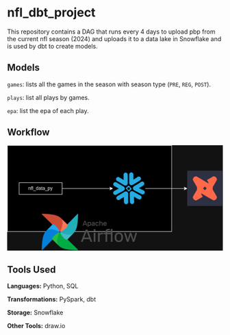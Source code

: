 # nfl_dbt_project
This repository contains a DAG that runs every 4 days to upload pbp from the current nfl season (2024) and uploads it to a data lake in Snowflake and is used by dbt to create models.
## Models
`games`: lists all the games in the season with season type (`PRE`, `REG`, `POST`).

`plays`: list all plays by games.

`epa`: list the epa of each play.

## Workflow

![diagram.png](https://github.com/NisoomV/nfl_dbt_project/blob/91705de1692ca647f6237d0651c57e2060cb5c17/diagram.png)

## Tools Used
**Languages:**  Python, SQL

**Transformations:**  PySpark, dbt

**Storage:**  Snowflake

**Other Tools:**  draw.io
